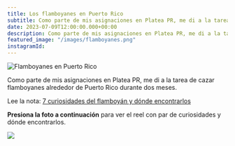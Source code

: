 ```yaml
---
title: Los flamboyanes en Puerto Rico
subtitle: Como parte de mis asignaciones en Platea PR, me di a la tarea de cazar flamboyanes alrededor de Puerto Rico durante dos meses. Aquí el reel con par de curiosidades y dónde encontrarlos.
date: 2023-07-09T12:00:00.000+00:00
description: Como parte de mis asignaciones en Platea PR, me di a la tarea de cazar flamboyanes alrededor de Puerto Rico durante dos meses. Aquí el reel con par de curiosidades y dónde encontrarlos.
featured_image: "/images/flamboyanes.png"
instagramId: 
---
```

![Flamboyanes en Puerto Rico](/images/flamboyanes.png)

<p>Como parte de mis asignaciones en Platea PR, me di a la tarea de cazar flamboyanes alrededor de Puerto Rico durante dos meses.</p>

<p>Lee la nota: <a href="https://www.plateapr.com/curiosidades-del-flamboyan-y-donde-encontrarlos/">7 curiosidades del flamboyán y dónde encontrarlos</a></p>

<p><b>Presiona la foto a continuación</b> para ver el reel con par de curiosidades y dónde encontrarlos.</p>

<p><a href="https://www.instagram.com/p/CuXy2eLMjgi/"><img src="https://www.rgjanet.com/images/flamboyanesIG.png"></a></p>
